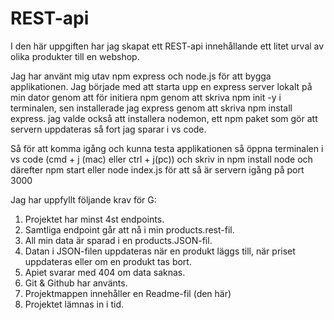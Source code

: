 # REST-api


I den här uppgiften har jag skapat ett REST-api innehållande ett litet urval av olika produkter till en webshop.

Jag har använt mig utav npm express och node.js för att bygga applikationen.
Jag började med att starta upp en express server lokalt på min dator genom att för initiera npm genom att skriva npm init -y i terminalen, sen installerade jag express genom att skriva npm install express.
jag valde också att installera nodemon, ett npm paket som gör att servern uppdateras så fort jag sparar i vs code.

Så för att komma igång och kunna testa applikationen så öppna terminalen i vs code (cmd + j (mac) eller ctrl + j(pc)) och skriv in npm install node och därefter npm start eller node index.js för att  så är servern igång på port 3000

Jag har uppfyllt följande krav för G:

1. Projektet har minst 4st endpoints.
2. Samtliga endpoint går att nå i min products.rest-fil.
3. All min data är sparad i en products.JSON-fil.
4. Datan i JSON-filen uppdateras när en produkt läggs till, när priset uppdateras eller om en produkt tas bort. 
5. Apiet svarar med 404 om data saknas.
6. Git & Github har använts.
7. Projektmappen innehåller en Readme-fil (den här)
8. Projektet lämnas in i tid.
